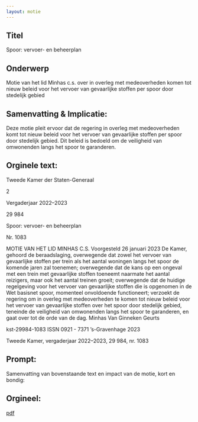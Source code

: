 ```yaml
---
layout: motie
---
```

## Titel
Spoor: vervoer- en beheerplan
## Onderwerp
Motie van het lid Minhas c.s. over in overleg met medeoverheden komen tot nieuw beleid voor het vervoer van gevaarlijke stoffen per spoor door stedelijk gebied
## Samenvatting & Implicatie:

Deze motie pleit ervoor dat de regering in overleg met medeoverheden komt tot nieuw beleid voor het vervoer van gevaarlijke stoffen per spoor door stedelijk gebied. Dit beleid is bedoeld om de veiligheid van omwonenden langs het spoor te garanderen.
## Orginele text:


Tweede Kamer der Staten-Generaal

2

Vergaderjaar 2022–2023

29 984

Spoor: vervoer- en beheerplan

Nr. 1083

MOTIE VAN HET LID MINHAS C.S.
Voorgesteld 26 januari 2023
De Kamer,
gehoord de beraadslaging,
overwegende dat zowel het vervoer van gevaarlijke stoffen per trein als
het aantal woningen langs het spoor de komende jaren zal toenemen;
overwegende dat de kans op een ongeval met een trein met gevaarlijke
stoffen toeneemt naarmate het aantal reizigers, maar ook het aantal
treinen groeit;
overwegende dat de huidige regelgeving voor het vervoer van gevaarlijke
stoffen die is opgenomen in de Wet basisnet spoor, momenteel onvoldoende functioneert;
verzoekt de regering om in overleg met medeoverheden te komen tot
nieuw beleid voor het vervoer van gevaarlijke stoffen over het spoor door
stedelijk gebied, teneinde de veiligheid van omwonenden langs het spoor
te garanderen,
en gaat over tot de orde van de dag.
Minhas
Van Ginneken
Geurts

kst-29984-1083
ISSN 0921 - 7371
’s-Gravenhage 2023

Tweede Kamer, vergaderjaar 2022–2023, 29 984, nr. 1083


## Prompt:
Samenvatting van bovenstaande text en impact van de motie, kort en bondig:

## Orgineel:
[pdf](https://gegevensmagazijn.tweedekamer.nl/OData/v4/2.0/Document(0a484c9e-9c6b-4e2f-a4ec-c0c770bed68e)/resource)
